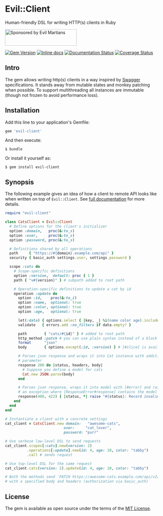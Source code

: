 # Evil::Client

Human-friendly DSL for writing HTTP(s) clients in Ruby

<a href="https://evilmartians.com/">
<img src="https://evilmartians.com/badges/sponsored-by-evil-martians.svg" alt="Sponsored by Evil Martians" width="236" height="54"></a>

[![Gem Version][gem-badger]][gem]
[![Inline docs][inch-badger]][inch]
[![Documentation Status][readthedocs-badger]][readthedocs]
[![Coverage Status][coveralls-badger]][coveralls]

## Intro

The gem allows writing http(s) clients in a way inspired by [Swagger][swagger] specifications. It stands away from mutable states and monkey patching when possible. To support multithreading all instances are immutable (though not frozen to avoid performance loss).

## Installation

Add this line to your application's Gemfile:

```ruby
gem 'evil-client'
```

And then execute:

```shell
$ bundle
```

Or install it yourself as:

```shell
$ gem install evil-client
```

## Synopsis

The following example gives an idea of how a client to remote API looks like when written on top of `Evil::Client`. See [full documentation][readthedocs] for more details.

```ruby
require "evil-client"

class CatsClient < Evil::Client
  # Define options for the client's initializer
  option :domain,   proc(&:to_s)
  option :user,     proc(&:to_s)
  option :password, proc(&:to_s)

  # Definitions shared by all operations
  path     { "https://#{domain}.example.com/api" }
  security { basic_auth settings.user, settings.password }

  scope :cats do
    # Scope-specific definitions
    option :version,  default: proc { 1 }
    path { "v#{version}" } # subpath added to root path

    # Operation-specific definitions to update a cat by id
    operation :update do
      option :id,    proc(&:to_i)
      option :name,  optional: true
      option :color, optional: true
      option :age,   optional: true

      let(:data) { options.select { |key, _| %i(name color age).include? key } }
      validate   { errors.add :no_filters if data.empty? }

      path        { "cats/#{id}" } # added to root path
      http_method :patch # you can use plain syntax instead of a block
      format      "json"
      body        { options.except(:id, :version) } # [#slice] is available too

      # Parses json response and wraps it into Cat instance with additional
      # parameter
      response 200 do |status, headers, body|
        # Suppose you define a model for cats
        Cat.new JSON.parse(body)
      end

      # Parses json response, wraps it into model with [#error] and raises
      # an exception where [ResponseError#response] contains the model istance
      response(400, 422) { |status, *| raise "#{status}: Record invalid" }
    end
  end
end

# Instantiate a client with a concrete settings
cat_client = CatsClient.new domain:   "awesome-cats",
                           user:     "cat_lover",
                           password: "purr"

# Use verbose low-level DSL to send requests
cat_client.scopes[:cats].new(version: 2)
          .operations[:update].new(id: 4, age: 10, color: "tabby")
          .call # sends request

# Use top-level DSL for the same request
cat_client.cats(version: 2).update(id: 4, age: 10, color: "tabby")

# Both the methods send `PATCH https://awesome-cats.example.com/api/v2/cats/4`
# with a specified body and headers (authorization via basic_auth)
```

## License

The gem is available as open source under the terms of the [MIT License](http://opensource.org/licenses/MIT).

[codeclimate-badger]: https://img.shields.io/codeclimate/github/evilmartians/evil-client.svg?style=flat
[codeclimate]: https://codeclimate.com/github/evilmartians/evil-client
[dry-initializer]: http://dry-rb.org/gems/dry-initializer
[gem-badger]: https://img.shields.io/gem/v/evil-client.svg?style=flat
[gem]: https://rubygems.org/gems/evil-client
[inch-badger]: http://inch-ci.org/github/evilmartians/evil-client.svg
[inch]: https://inch-ci.org/github/evilmartians/evil-client
[swagger]: http://swagger.io
[readthedocs-badger]: https://readthedocs.org/projects/evilclient/badge/?version=latest
[readthedocs]: http://evilclient.readthedocs.io/en/latest
[coveralls-badger]: https://coveralls.io/repos/github/evilmartians/evil-client/badge.svg?branch=master
[coveralls]: https://coveralls.io/github/evilmartians/evil-client?branch=master
